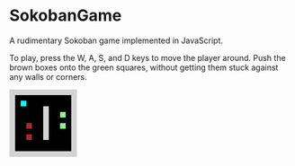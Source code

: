 SokobanGame
===========

A rudimentary Sokoban game implemented in JavaScript.

To play, press the W, A, S, and D keys to move the player around.  Push the brown boxes onto the green squares, without getting them stuck against any walls or corners.

<img src="Screenshot.png" />
